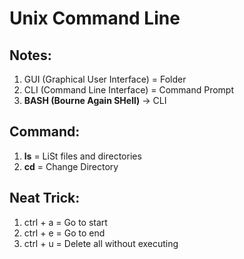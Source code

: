 # Unix Command Line

## Notes:

1. GUI (Graphical User Interface) = Folder
2. CLI (Command Line Interface) = Command Prompt
3. **BASH (Bourne Again SHell)** -> CLI

## Command:

1. **ls** = LiSt files and directories
2. **cd** = Change Directory

## Neat Trick:

1. ctrl + a = Go to start
2. ctrl + e = Go to end
3. ctrl + u = Delete all without executing

